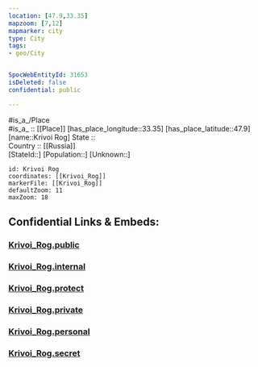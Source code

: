 ```yaml
---
location: [47.9,33.35] 
mapzoom: [7,12] 
mapmarker: city 
type: City
tags:
- geo/City


SpocWebEntityId: 31653
isDeleted: false
confidential: public

---
```

#is_a_/Place  
#is_a_ :: [[Place]] 
[has_place_longitude::33.35] 
[has_place_latitude::47.9] 
[name::Krivoi Rog] 
State ::  
Country :: [[Russia]]  
[StateId::] 
[Population::] 
[Unknown::] 


```leaflet
id: Krivoi Rog
coordinates: [[Krivoi_Rog]] 
markerFile: [[Krivoi_Rog]] 
defaultZoom: 11 
maxZoom: 18
```


## Confidential Links & Embeds: 

### [Krivoi_Rog.public](/_public/\Earth\Continent\Europe\Europe~East\Ukraine\Regions~Ukraine\Dnipropetrovs'k\CityKrivoi_Rog.public.md) 

### [Krivoi_Rog.internal](/_internal/\Earth\Continent\Europe\Europe~East\Ukraine\Regions~Ukraine\Dnipropetrovs'k\CityKrivoi_Rog.internal.md) 

### [Krivoi_Rog.protect](/_protect/\Earth\Continent\Europe\Europe~East\Ukraine\Regions~Ukraine\Dnipropetrovs'k\CityKrivoi_Rog.protect.md) 

### [Krivoi_Rog.private](/_private/\Earth\Continent\Europe\Europe~East\Ukraine\Regions~Ukraine\Dnipropetrovs'k\CityKrivoi_Rog.private.md) 

### [Krivoi_Rog.personal](/_personal/\Earth\Continent\Europe\Europe~East\Ukraine\Regions~Ukraine\Dnipropetrovs'k\CityKrivoi_Rog.personal.md) 

### [Krivoi_Rog.secret](/_secret/\Earth\Continent\Europe\Europe~East\Ukraine\Regions~Ukraine\Dnipropetrovs'k\CityKrivoi_Rog.secret.md)


